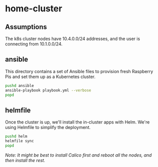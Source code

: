# home-cluster

## Assumptions

The k8s cluster nodes have 10.4.0.0/24 addresses, and the user is connecting from 10.1.0.0/24.

## ansible

This directory contains a set of Ansible files to provision fresh Raspberry Pis and set them up as a Kubernetes cluster.

```bash
pushd ansible
ansible-playbook playbook.yml --verbose
popd
```

## helmfile

Once the cluster is up, we'll install the in-cluster apps with Helm. We're using Helmfile to simplify the deployment.

```bash
pushd helm
helmfile sync
popd
```

_Note: It might be best to install Calico first and reboot all the nodes, and then install the rest._
